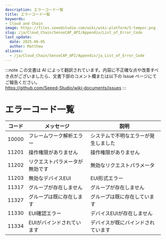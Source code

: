 ```yaml
---
description: エラーコード一覧
title: エラーコード一覧
keywords:
- Cloud and Chain
image: https://files.seeedstudio.com/wiki/wiki-platform/S-tempor.png        
slug: /ja/Cloud_Chain/SenseCAP_API/Appendix/List_of_Error_Code
last_update:
  date: 2025-06-05
  author: Matthew
aliases:
  - /ja/Cloud_Chain/SenseCAP_API/Appendix/ja_List_of_Error_Code
---
```


:::note
この文書は AI によって翻訳されています。内容に不正確な点や改善すべき点がございましたら、文書下部のコメント欄または以下の Issue ページにてご報告ください。  
https://github.com/Seeed-Studio/wiki-documents/issues
:::

<div class="post-header">
<h1>エラーコード一覧</h1>
</div>
<div class="post-content">
<div id="toc"></div>
<table>
<thead>
<tr>
<th>コード</th>
<th>メッセージ</th>
<th>説明</th>
</tr>
</thead>
<tbody>
<tr>
<td>10000</td>
<td>フレームワーク解析エラー</td>
<td>システムで不明なエラーが発生しました</td>
</tr>
<tr>
<td>11201</td>
<td>操作権限がありません</td>
<td>操作権限がありません</td>
</tr>
<tr>
<td>11202</td>
<td>リクエストパラメータが無効です</td>
<td>無効なリクエストパラメータ</td>
</tr>
<tr>
<td>11203</td>
<td>無効なデバイスEUI</td>
<td>EUI形式エラー</td>
</tr>
<tr>
<td>11317</td>
<td>グループが存在しません</td>
<td>グループが存在しません</td>
</tr>
<tr>
<td>11327</td>
<td>グループは既に存在します</td>
<td>グループは既に存在しています</td>
</tr>
<tr>
<td>11330</td>
<td>EUI確認エラー</td>
<td>デバイスEUIが存在しません</td>
</tr>
<tr>
<td>11334</td>
<td>EUIがバインドされています</td>
<td>デバイスが既にバインドされています</td>
</tr>
</tbody>
</table>
</div>